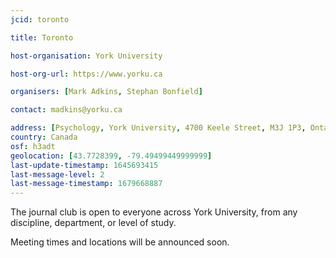 ```yaml
---
jcid: toronto

title: Toronto 

host-organisation: York University 

host-org-url: https://www.yorku.ca 

organisers: [Mark Adkins, Stephan Bonfield] 

contact: madkins@yorku.ca 

address: [Psychology, York University, 4700 Keele Street, M3J 1P3, Ontario, Canada]
country: Canada
osf: h3adt
geolocation: [43.7728399, -79.49499449999999]
last-update-timestamp: 1645693415
last-message-level: 2
last-message-timestamp: 1679668887
---
```


The journal club is open to everyone across York University, from any discipline, department, or level of study.

Meeting times and locations will be announced soon.
